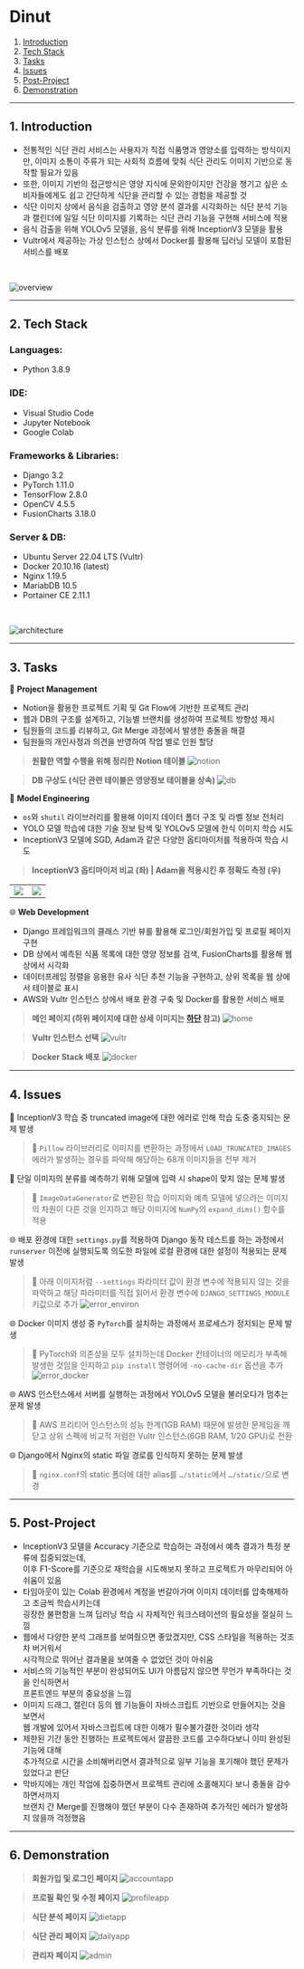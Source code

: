 # Dinut
1. [Introduction](#1-introduction)
2. [Tech Stack](#2-tech-stack)
3. [Tasks](#3-tasks)
4. [Issues](#4-issues)
5. [Post-Project](#5-post-project)
6. [Demonstration](#6-demonstration)

---

## 1. Introduction
- 전통적인 식단 관리 서비스는 사용자가 직접 식품명과 영양소를 입력하는 방식이지만,
이미지 소통이 주류가 되는 사회적 흐름에 맞춰 식단 관리도 이미지 기반으로 동작할 필요가 있음
- 또한, 이미지 기반의 접근방식은 영양 지식에 문외한이지만 건강을 챙기고 싶은 소비자들에게도
쉽고 간단하게 식단을 관리할 수 있는 경험을 제공할 것
- 식단 이미지 상에서 음식을 검출하고 영양 분석 결과를 시각화하는 식단 분석 기능과
캘린더에 일일 식단 이미지를 기록하는 식단 관리 기능을 구현해 서비스에 적용
- 음식 검출을 위해 YOLOv5 모델을, 음식 분류를 위해 InceptionV3 모델을 활용
- Vultr에서 제공하는 가상 인스턴스 상에서 Docker를 활용해 딥러닝 모델이 포함된 서비스를 배포

<br>

![overview](.images/04_dietapp.webp)

---

## 2. Tech Stack

### Languages:
- Python 3.8.9

### IDE:
- Visual Studio Code
- Jupyter Notebook
- Google Colab

### Frameworks & Libraries:
- Django 3.2
- PyTorch 1.11.0
- TensorFlow 2.8.0
- OpenCV 4.5.5
- FusionCharts 3.18.0

### Server & DB:
- Ubuntu Server 22.04 LTS (Vultr)
- Docker 20.10.16 (latest)
- Nginx 1.19.5
- MariabDB 10.5
- Portainer CE 2.11.1

<br>

![architecture](.images/architecture.png)

---

## 3. Tasks

🔑 **Project Management**

- Notion을 활용한 프로젝트 기획 및 Git Flow에 기반한 프로젝트 관리
- 웹과 DB의 구조를 설계하고, 기능별 브랜치를 생성하여 프로젝트 방향성 제시
- 팀원들의 코드를 리뷰하고, Git Merge 과정에서 발생한 충돌을 해결
- 팀원들의 개인사정과 의견을 반영하여 작업 별로 인원 할당

> **원활한 역할 수행을 위해 정리한 Notion 테이블**
![notion](.images/notion.png)

> **DB 구상도 (식단 관련 테이블은 영양정보 테이블을 상속)**
![db](.images/db.png)

🤖 **Model Engineering**

- `os`와 `shutil` 라이브러리를 활용해 이미지 데이터 폴더 구조 및 라벨 정보 전처리
- YOLO 모델 학습에 대한 기술 정보 탐색 및 YOLOv5 모델에 한식 이미지 학습 시도
- InceptionV3 모델에 SGD, Adam과 같은 다양한 옵티마이저를 적용하여 학습 시도

> **InceptionV3 옵티마이저 비교 (좌) | Adam을 적용시킨 후 정확도 측정 (우)**

<table align="center" style="border:hidden!important;">
<tr>
  <td>
    <img src=".images/adam_sgd_acc.jpg" />
  </td>
  <td>
    <img src=".images/adam_acc.jpg" />
  </td>
</tr>
</table>

🌐 **Web Development**

- Django 프레임워크의 클래스 기반 뷰를 활용해 로그인/회원가입 및 프로필 페이지 구현
- DB 상에서 예측된 식품 목록에 대한 영양 정보를 검색, FusionCharts를 활용해 웹 상에서 시각화
- 데이터프레임 정렬을 응용한 유사 식단 추천 기능을 구현하고, 상위 목록을 웹 상에서 테이블로 표시
- AWS와 Vultr 인스턴스 상에서 배포 환경 구축 및 Docker를 활용한 서비스 배포

> **메인 페이지 (하위 페이지에 대한 상세 이미지는 [하단](#6-demonstration) 참고)**
![home](.images/01_home.webp)

> **Vultr 인스턴스 선택**
![vultr](.images/vultr.png)

> **Docker Stack 배포**
![docker](.images/docker.png)

---

## 4. Issues

🤖 InceptionV3 학습 중 truncated image에 대한 에러로 인해 학습 도중 중지되는 문제 발생
> 🔧 `Pillow` 라이브러리로 이미지를 변환하는 과정에서 `LOAD_TRUNCATED_IMAGES` 에러가
발생하는 경우를 파악해 해당하는 68개 이미지들을 전부 제거

🤖 단일 이미지의 분류를 예측하기 위해 모델에 입력 시 shape이 맞지 않는 문제 발생
> 🔧 `ImageDataGenerator`로 변환된 학습 이미지와 예측 모델에 넣으려는 이미지의 차원이
다른 것을 인지하고 해당 이미지에 `NumPy`의 `expand_dims()` 함수를 적용

🌐 배포 환경에 대한 `settings.py`를 적용하여 Django 동작 테스트를 하는 과정에서
`runserver` 이전에 실행되도록 의도한 파일에 로컬 환경에 대한 설정이 적용되는 문제 발생
> 🔧 아래 이미지처럼 `--settings` 파라미터 값이 환경 변수에 적용되지 않는 것을 파악하고
해당 파라미터를 직접 읽어서 환경 변수에 `DJANGO_SETTINGS_MODULE` 키값으로 추가
![error_environ](.images/error_environ.jpg)

🌐 Docker 이미지 생성 중 `PyTorch`를 설치하는 과정에서 프로세스가 정지되는 문제 발생
> 🔧 PyTorch와 의존성을 모두 설치하는데 Docker 컨테이너의 메모리가 부족해 발생한 것임을
인지하고 `pip install` 명령어에 `-no-cache-dir` 옵션을 추가
![error_docker](.images/error_docker.png)

🌐 AWS 인스턴스에서 서버를 실행하는 과정에서 YOLOv5 모델을 불러오다가 멈추는 문제 발생
> 🔧 AWS 프리티어 인스턴스의 성능 한계(1GB RAM) 때문에 발생한 문제임을 깨닫고
상위 스펙에 비교적 저렴한 Vultr 인스턴스(6GB RAM, 1/20 GPU)로 전환

🌐 Django에서 Nginx의 static 파일 경로를 인식하지 못하는 문제 발생
> 🔧 `nginx.conf`의 static 폴더에 대한 alias를 `…/static`에서 `…/static/`으로 변경

---

## 5. Post-Project

- InceptionV3 모델을 Accuracy 기준으로 학습하는 과정에서 예측 결과가 특정 분류에 집중되었는데,   
이후 F1-Score를 기준으로 재학습을 시도해보지 못하고 프로젝트가 마무리되어 아쉬움이 있음
- 타임아웃이 있는 Colab 환경에서 계정을 번갈아가며 이미지 데이터를 압축해제하고 조금씩 학습시키는데   
굉장한 불편함을 느껴 딥러닝 학습 시 자체적인 워크스테이션의 필요성을 절실히 느낌
- 웹에서 다양한 분석 그래프를 보여줬으면 좋았겠지만, CSS 스타일을 적용하는 것조차 버거워서   
시각적으로 뛰어난 결과물을 보여줄 수 없었던 것이 아쉬움
- 서비스의 기능적인 부분이 완성되어도 UI가 아름답지 않으면 무언가 부족하다는 것을 인식하면서   
프론트엔드 부분의 중요성을 느낌
- 이미지 드래그, 캘린더 등의 웹 기능들이 자바스크립트 기반으로 만들어지는 것을 보면서   
웹 개발에 있어서 자바스크립트에 대한 이해가 필수불가결한 것이라 생각
- 제한된 기간 동안 진행하는 프로젝트에서 깔끔한 코드를 고수하다보니 이미 완성된 기능에 대해   
추가적으로 시간을 소비해버리면서 결과적으로 일부 기능을 포기해야 했던 문제가 있었다고 판단
- 막바지에는 개인 작업에 집중하면서 프로젝트 관리에 소홀해지다 보니 충돌을 감수하면서까지   
브랜치 간 Merge를 진행해야 했던 부분이 다수 존재하여 추가적인 에러가 발생하지 않을까 걱정했음

---

## 6. Demonstration

> **회원가입 및 로그인 페이지**
![accountapp](.images/02_accountapp.webp)

> **프로필 확인 및 수정 페이지**
![profileapp](.images/03_profileapp.webp)

> **식단 분석 페이지**
![dietapp](.images/04_dietapp.webp)

> **식단 관리 페이지**
![dailyapp](.images/05_dailyapp.webp)

> **관리자 페이지**
![admin](.images/06_admin.webp)
